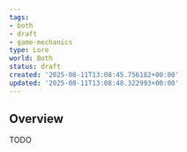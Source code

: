 ```yaml
---
tags:
- both
- draft
- game-mechanics
type: Lore
world: Both
status: draft
created: '2025-08-11T13:08:45.756182+00:00'
updated: '2025-08-11T13:08:48.322993+00:00'
---
```



## Overview

TODO
